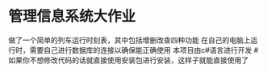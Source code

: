 # 管理信息系统大作业
做了一个简单的列车运行时刻表，其中包括增删改查四种功能
在自己的电脑上运行时，需要自己进行数据库的连接以确保能正确使用
本项目由c#语言进行开发
#如果你不想修改代码的话就直接使用安装包进行安装，这样子就能直接使用了
